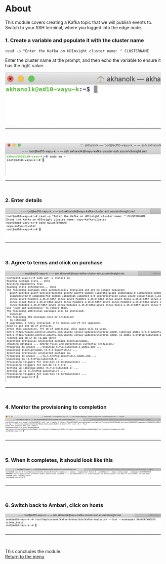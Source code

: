# About

This module covers creating a Kafka topic that we will publish events to.  
Switch to your SSH terminal, where you logged into the edge node.

### 1. Create a variable and populate it with the cluster name
```
read -p "Enter the Kafka on HDInsight cluster name: " CLUSTERNAME
```
Enter the cluster name at the prompt, and then echo the variable to ensure it has the right value.


![CreateHDI01](images/02-hdi-41.png)
<br>
<hr>
<br>

![CreateHDI01](images/02-hdi-42.png)
<br>
<hr>
<br>

### 2. Enter details
![CreateHDI02](images/02-hdi-43.png)
<br>
<hr>
<br>

### 3. Agree to terms and click on purchase
![CreateHDI03](images/02-hdi-44.png)
<br>
<hr>
<br>

### 4. Monitor the provisioning to completion
![CreateHDI04](images/02-hdi-45.png)
<br>
<hr>
<br>

### 5. When it completes, it should look like this
![CreateHDI05](images/02-hdi-46.png)
<br>
<hr>
<br>

### 6. Switch back to Ambari, click on hosts
![CreateHDI05](images/02-hdi-47.png)
<br>
<hr>
<br>



This concludes the module.<br>
[Return to the menu](https://github.com/anagha-microsoft/adx-kafkaConnect-hol/tree/master/hdi-standalone-nonesp#lets-get-started)
